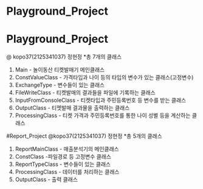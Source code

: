 # Playground_Project
# Playground_Project
@ kopo37(2125341037) 정현정
*총 7개의 클래스
1. Main - 놀이동산 티켓발매기 메인클래스
2. ConstValueClass - 가격타입과 나이 등의 타입의 변수가 있는 클래스(고정변수)
3. ExchangeType - 변수들이 있는 클래스
4. FileWriteClass - 티켓발매의 결과들을 파일에 기록하는 클래스
5. InputFromConsoleClass - 티켓타입과 주민등록번호 등 변수를 받는 클래스
6. OutputClass - 티멧발매 결과물을 출력하는 클래스
7. ProcessingClass - 티켓 가격과 주민등록번호를 통한 나이 성별 등을 계산하는 클래스

#Report_Project
@kopo37(2125341037) 정현정
*총 5개의 클래스
1. ReportMainClass - 매출분석기의 메인클래스
2. ConstClass -파일경로 등 고정변수 클래스
3. ReportTypeClass - 변수들이 있는 클래스
4. ProcessingClass - 데이터를 처리하는 클래스
5. OutputClass - 출력 클래스
